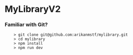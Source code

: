 # MyLibraryV2

### Familiar with Git?

```
	> git clone git@github.com:arikanmstf/mylibrary.git
	> cd mylibrary
	> npm install
	> npm run dev
```
